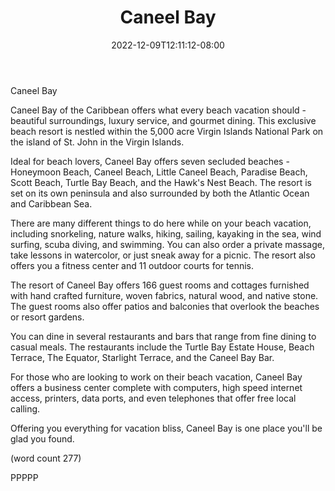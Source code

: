 ﻿---
title: "Caneel Bay"
date: 2022-12-09T12:11:12-08:00
description: "Beach Vacations Tips for Web Success"
featured_image: "/images/Beach Vacations.jpg"
tags: ["Beach Vacations"]
---

Caneel Bay

Caneel Bay of the Caribbean offers what every beach
vacation should - beautiful surroundings, luxury
service, and gourmet dining.  This exclusive beach
resort is nestled within the 5,000 acre Virgin 
Islands National Park on the island of St. John in
the Virgin Islands.

Ideal for beach lovers, Caneel Bay offers seven
secluded beaches - Honeymoon Beach, Caneel Beach, 
Little Caneel Beach, Paradise Beach, Scott Beach,
Turtle Bay Beach, and the Hawk's Nest Beach.  The
resort is set on its own peninsula and also surrounded
by both the Atlantic Ocean and Caribbean Sea.

There are many different things to do here while on
your beach vacation, including snorkeling, nature
walks, hiking, sailing, kayaking in the sea, wind
surfing, scuba diving, and swimming.  You can also
order a private massage, take lessons in watercolor,
or just sneak away for a picnic.  The resort also 
offers you a fitness center and 11 outdoor courts
for tennis.

The resort of Caneel Bay offers 166 guest rooms and
cottages furnished with hand crafted furniture, 
woven fabrics, natural wood, and native stone.  The
guest rooms also offer patios and balconies that
overlook the beaches or resort gardens.  

You can dine in several restaurants and bars that
range from fine dining to casual meals.  The 
restaurants include the Turtle Bay Estate House,
Beach Terrace, The Equator, Starlight Terrace, and
the Caneel Bay Bar.

For those who are looking to work on their beach
vacation, Caneel Bay offers a business center 
complete with computers, high speed internet access,
printers, data ports, and even telephones that 
offer free local calling.

Offering you everything for vacation bliss, Caneel
Bay is one place you'll be glad you found.  

(word count 277)

PPPPP
